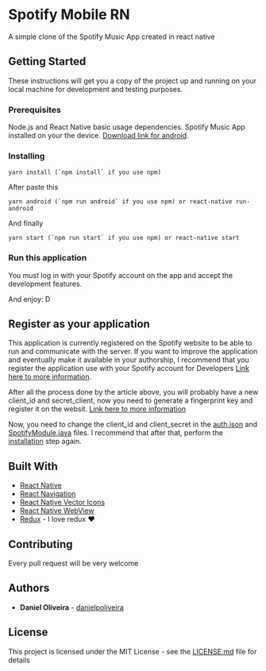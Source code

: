 # Spotify Mobile RN

A simple clone of the Spotify Music App created in react native

## Getting Started

These instructions will get you a copy of the project up and running on your local machine for development and testing purposes.

### Prerequisites

Node.js and React Native basic usage dependencies.
Spotify Music App installed on your the device. [Download link for android](https://play.google.com/store/apps/details?id=com.spotify.music).

### Installing

```
yarn install (`npm install` if you use npm)
```

After paste this

```
yarn android (`npm run android` if you use npm) or react-native run-android
```

And finally
```
yarn start (`npm run start` if you use npm) or react-native start
```

### Run this application

You must log in with your Spotify account on the app and accept the development features.

And enjoy: D

## Register as your application

This application is currently registered on the Spotify website to be able to run and communicate with the server. If you want to improve the application and eventually make it available in your authorship, I recommend that you register the application use with your Spotify account for Developers [Link here to more information](https://developer.spotify.com/documentation/general/guides/app-settings/#register-your-app).

After all the process done by the article above, you will probably have a new client_id and secret_client, now you need to generate a fingerprint key and register it on the websit. [Link here to more information](https://developer.spotify.com/documentation/android/quick-start/#prepare-your-environment)

Now, you need to change the client_id and client_secret in the [auth.json](https://github.com/danielpoliveira/spotify-mobile/blob/master/src/config/auth.json) and [SpotifyModule.java](https://github.com/danielpoliveira/spotify-mobile/blob/master/android/app/src/main/java/com/spotifyrn/SpotifyModule.java) files. I recommend that after that, perform the [installation](#installing) step again.


## Built With

* [React Native](https://reactnative.dev/)
* [React Navigation](https://reactnavigation.org/)
* [React Native Vector Icons](https://github.com/oblador/react-native-vector-icons)
* [React Native WebView](https://github.com/react-native-community/react-native-webview)
* [Redux](https://redux.js.org/) - I love redux :heart:


## Contributing

Every pull request will be very welcome

## Authors

* **Daniel Oliveira** - [danielpoliveira](https://github.com/danielpoliveira)

## License

This project is licensed under the MIT License - see the [LICENSE.md](LICENSE.md) file for details
